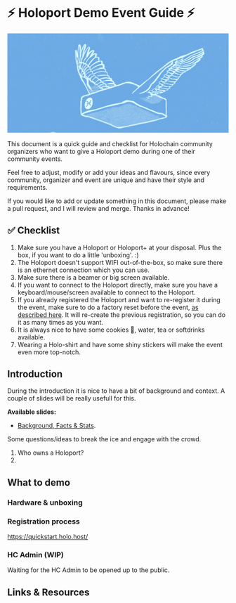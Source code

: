 # ⚡ Holoport Demo Event Guide ⚡ 

![alt text](images/1_gpNcIYLrbsFXmFmw-HMjXg.png "Holoport wings")

This document is a quick guide and checklist for Holochain community organizers who want to give a Holoport demo during one of their community events.

Feel free to adjust, modify or add your ideas and flavours, since every community, organizer and event are unique and have their style and requirements.

If you would like to add or update something in this document, please make a pull request, and I will review and merge. Thanks in advance!

## ✅ Checklist
1. Make sure you have a Holoport or Holoport+ at your disposal. Plus the box, if you want to do a little 'unboxing'. :)
2. The Holoport doesn't support WIFI out-of-the-box, so make sure there is an ethernet connection which you can use.
3. Make sure there is a beamer or big screen available.
4. If you want to connect to the Holoport directly, make sure you have a keyboard/mouse/screen available to connect to the Holoport.
5. If you already registered the Holoport and want to re-register it during the event, make sure to do a factory reset before the event, [as described here](https://forum.holo.host/t/holoport-factory-reset/195). It will re-create the previous registration, so you can do it as many times as you want.
6. It is always nice to have some cookies 🍪, water, tea or softdrinks available.
7. Wearing a Holo-shirt and have some shiny stickers will make the event even more top-notch.

## Introduction
During the introduction it is nice to have a bit of background and context. A couple of slides will be really usefull for this.

**Available slides:**
- [Background, Facts & Stats]().

Some questions/ideas to break the ice and engage with the crowd.
1. Who owns a Holoport?
2. 

## What to demo

### Hardware & unboxing

### Registration process
https://quickstart.holo.host/

### HC Admin (WIP)
Waiting for the HC Admin to be opened up to the public.

## Links & Resources